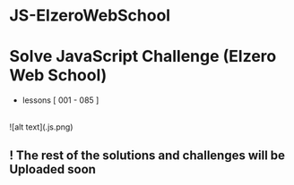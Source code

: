 # JS-ElzeroWebSchool

# Solve JavaScript Challenge (Elzero Web School)

* lessons [ 001 - 085 ]
<br/>
![alt text](.js.png)


## ! The rest of the solutions and challenges will be Uploaded soon


